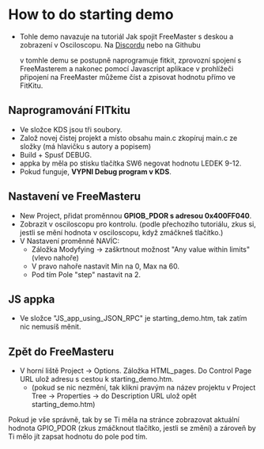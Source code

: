 # How to do starting demo
- Tohle demo navazuje na tutoriál Jak spojit FreeMaster s deskou a zobrazení v Osciloscopu. Na [Discordu](https://discord.com/channels/461541385204400138/1032942392833212456/1050891266159824976) nebo na Githubu

     v tomhle demu se postupně naprogramuje fitkit, zprovozní spojení s FreeMasterem a nakonec pomocí Javascript aplikace v prohlížeči připojení na FreeMaster můžeme číst a zpisovat hodnotu přímo ve FitKitu.

## Naprogramování FITkitu
- Ve složce KDS jsou tři soubory. 
- Založ novej čistej projekt a místo obsahu main.c zkopíruj main.c ze složky (má hlavičku s autory a popisem)
- Build + Spusť DEBUG.
- appka by měla po stisku tlačítka SW6 negovat hodnotu LEDEK 9-12.
- Pokud funguje, **VYPNI Debug program v KDS**.

## Nastavení ve FreeMasteru
- New Project, přidat proměnnou **GPIOB_PDOR s adresou 0x400FF040**.
- Zobrazit v osciloscopu pro kontrolu. (podle přechozího tutoriálu, zkus si, jestli se mění hodnota v osciloscopu, když zmáčkneš tlačítko.) 
- V Nastavení proměnné NAVÍC: 
	- Záložka Modyfying -> zaškrtnout možnost "Any value within limits" (vlevo nahoře)
	- V pravo nahoře nastavit Min na 0, Max na 60.
	- Pod tím Pole "step" nastavit na 2.

## JS appka
- Ve složce "JS_app_using_JSON_RPC" je starting_demo.htm, tak zatím nic nemusíš měnit.

## Zpět do FreeMasteru
- V horní liště Project -> Options. Záložka HTML_pages. Do Control Page URL ulož adresu s cestou k starting_demo.htm.
	- (pokud se nic nezmění, tak klikni pravým na název projektu v Project Tree -> Properties -> do Description URL ulož opět starting_demo.htm) 

Pokud je vše správně, tak by se Ti měla na stránce zobrazovat aktuální hodnota GPIO_PDOR (zkus zmáčknout tlačítko, jestli se změní) a zároveň by Ti mělo jít zapsat hodnotu do pole pod tím.







